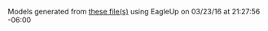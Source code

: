 Models generated from [these file(s)](https://raw.github.com/sparkfun/Servo_Trigger/d12e72e3e9f652d211c8b338c6bb8e7c85bfbc1e/Hardware/SparkFun_Servo_Trigger.brd) using EagleUp on 03/23/16 at 21:27:56 -06:00
